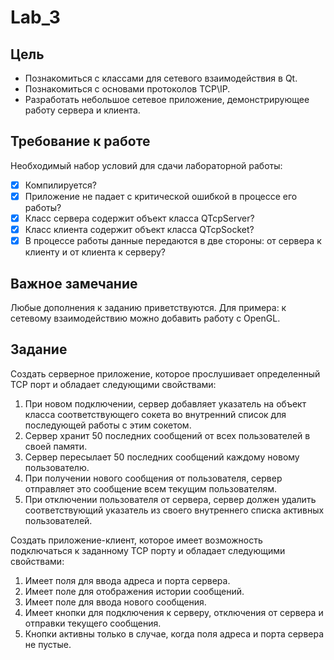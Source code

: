 # Lab_3
## Цель
* Познакомиться с классами для сетевого взаимодействия в Qt.
* Познакомиться с основами протоколов TCP\IP.
* Разработать небольшое сетевое приложение, демонстрирующее работу сервера и клиента.

## Требование к работе
Необходимый набор условий для сдачи лабораторной работы:
- [x] Компилируется?
- [x] Приложение не падает с критической ошибкой в процессе его работы?
- [x] Класс сервера содержит объект класса QTcpServer?
- [x] Класс клиента содержит объект класса QTcpSocket?
- [x] В процессе работы данные передаются в две стороны: от сервера к клиенту и от клиента к серверу?

## Важное замечание
Любые дополнения к заданию приветствуются. Для примера: к сетевому взаимодействию можно добавить работу с OpenGL. 

## Задание
Создать серверное приложение, которое прослушивает определенный TCP порт и обладает следующими свойствами:
1) При новом подключении, сервер добавляет указатель на объект класса соответствующего сокета во внутренний список для последующей работы с этим сокетом.
2) Сервер хранит 50 последних сообщений от всех пользователей в своей памяти.
3) Сервер пересылает 50 последних сообщений каждому новому пользователю.
4) При получении нового сообщения от пользователя, сервер отправляет это сообщение всем текущим пользователям.
5) При отключении пользователя от сервера, сервер должен удалить соответствующий указатель из своего внутреннего списка активных пользователей.

Создать приложение-клиент, которое имеет возможность подключаться к заданному TCP порту и обладает следующими свойствами:
1) Имеет поля для ввода адреса и порта сервера.
2) Имеет поле для отображения истории сообщений.
3) Имеет поле для ввода нового сообщения.
4) Имеет кнопки для подключения к серверу, отключения от сервера и отправки текущего сообщения.
5) Кнопки активны только в случае, когда поля адреса и порта сервера не пустые.
